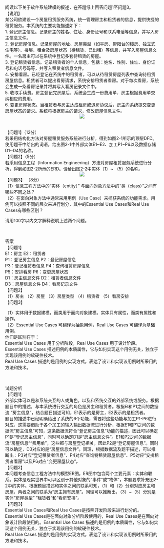 <div class="detail lh2"><div>
阅读以下关于软件系统建模的叙述，在答题纸上回答问题1至问题3。<br/>
【说明】<br/>某公司欲建设一个房屋租赁服务系统，统一管理房主和租赁者的信息，提供快捷的租赁服务。本系统的主要功能描述如下：<br/>
1. 登记房主信息。记录房主的姓名、住址、身份证号和联系电话等信息，并写入房主信息文件。<br/>
2. 登记房屋信息。记录房屋的地址、房屋类型（如平房、带阳台的楼房、独立式住宅等）、楼层、租金及房屋状态（待租赁、已出租）等信息，并写入房屋信息文件。一名房主可以在系统中登记多套待租赁的房屋。<br/>
3. 登记租赁者信息。记录租赁者的个人信息，包括：姓名、性别、住址、身份证号和电话号码等，并写入租赁者信息文件。<br/>
4. 安排看房。已经登记在系统中的租赁者，可以从待租赁房屋列表中查询待租赁房屋信息。租赁者可以提出看房请求，系统安排租赁者看房。对于每次看房，系统会生成一条看房记录并将其写入看房记录文件中。<br/>
5. 收取手续费。房主登记完房屋后，系统会生成一份费用单，房主根据费用单交纳相应的费用。<br/>
6. 变更房屋状态。当租赁者与房主达成租房或退房协议后，房主向系统提交变更房屋状态的请求。系统将根据房主的请求，修改房屋信息文件。</div>
<div style="text-align: center;"><img src="https://img.kuaiwenyun.com/images/shiti/2019-10/211/gnj59Y5T8I.png" style="max-width:100%;"/><br/></div><br/><br/>【问题1】（12分）<br/> 若采用结构化方法对房屋租赁服务系统进行分析，得到如图2-1所示的顶层DFD。使用题干中给出的词语，给出图2-1中外部实体E1~E2、加工P1~P6以及数据存储D1~D4的名称。<br/>
【问题2】（5分）<br/>若采用信息工程（Information Engineering）方法对房屋租赁服务系统进行分析，得到如图2-2所示的ERD。请给出图2-2中实体（1）~ （5）的名称。
<div style="text-align: center;"><img src="https://img.kuaiwenyun.com/images/shiti/2019-10/466/IQUfv8gpQP.png" style="max-width:100%;"/><br/></div>
【问题3】 （8分）<br/>（1）信息工程方法中的“实体（entity）” 与面向对象方法中的“类（class）”之间有哪些不同之处？<br/><div>（2）在面向对象方法中通常采用用例（Use Case）来捕获系统的功能需求。用例可以按照不同的层次来进行划分，其中的Essential Use Cases和Real Use Cases有哪些区别？</div><p>请用100字以内文字解释说明上述两个问题。<br/></p><p></p><br/><br/>答案<br/>【问题1】<br/>
E1：房主                                          E2：租赁者<br/>
P1：登记房主信息                           P2：登记房屋信息                           <br/>
P3：登记租赁者信息                       P4：查询租赁房屋信息<br/>
P5：安排看房                                   P6：变更房屋状态<br/>
D1：房主信息文件                           D2：租赁者信息文件<br/>
D3：房屋信息文件                           D4：看房记录文件<br/>
【问题2】<br/>
（1）房主                （2）房屋                （3）房屋类型                （4）租赁者            （5）看房安排<br/>
【问题3】<br/><p>（1）实体用于数据建模，而类用于面向对象建模。实体只有属性，而类有属性和操作。<br/>（2）Essential Use Cases 可翻译为抽象用例，Real Use Cases 可翻译为基础用例。<br/>他们是区别在于：<br/>Essential Use Cases 用于分析阶段，Real Use Cases 用于设计阶段。<br/>Essential Use Cases 描述用例的本质属性，它与如何实现这个用例无关，独立于实现该用例的软硬件技术。<br/>Real Use Cases 描述的是用例的实现方式，表达了设计和实现该用例时所采用的方法和技术。   </p><br/><br/>试题分析<br/>【问题1】<br/>外部实体可以是和系统交互的人或角色，以及和系统交互的外部系统或服务。根据题目中的描述，与本系统进行交互的角色是房主和租赁者。根据El和P1之间的数据流 “房主信息”，结合题日描述可知，E1表示的是房主，E2表示的是租赁者。<br/>题目的描述中已经明确给出了系统的6个功能，需要将这些功能与加工P1-P6进行对应，这需要借助于各个加工的输入输出数据流进行分析，根据E1和P1之间的数据流“房主信息”可知，这条数据流符合“登记房主信息”功能的描述，因此可以确定P1是“登记房主信息”，同时可以确定D1是“房主信息文件”。E1和P2之间的数据流“房屋信息”“费用单”，这些都与房屋登记相关，因此P2是“登记房屋信息”。同时可以确定，D3对应的是“房屋信息文件”。同理，根据数据流及题干描述，可以推断出：P3对应“登记租赁者信息”、P4对应“查询特租赁房屋信息”、P5对应“安排租赁者看房”以及P6对应“变更房屋状态”。<br/>【问题2】<br/>本问题考查信息工程方法中的模型ER图。ER图中包含两个主要元素：实体和联系。实体是现实世界中可以区别于其他对象的“事件”或“物体”，本题要求补充图2-2中的实体。根据题目描述和实体之间的联系可知，（1）和（2）分别对应房主和房屋，两者之间的联系为“房主拥有房屋”。同理可以推断出，（3）~（5）分别是实体“房屋类型” “租赁者”和“看房安排”。<br/>【问题3】<br/>Essential Use Cases和Real Use Cases是按照开发阶段来进行划分的。Essential Use Cases是在面向对象分析阶段使用的，Real Use Cases是在面向对象设计阶段使用的。Essential Use Cases 描述的是用例的本质属性，它与如何实现这个用例无关，独立于实现该用例的软硬件技术。<br/>Real Use Cases 描述的是用例的实现方式，表达了设计和实现该用例时所采用的方法和技术。 </div>